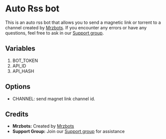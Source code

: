 # Auto Rss bot

This is an auto rss bot that allows you to send a magnetic link or torrent to a channel created by [Mrzbots](https://t.me/Mrz_bots). If you encounter any errors or have any questions, feel free to ask in our [Support group](https://t.me/Mrz_bots).

## Variables

1. BOT_TOKEN
2. API_ID
3. API_HASH

## Options

- CHANNEL: send magnet link channel id.

## Credits

- **Mrzbots:** Created by [Mrzbots](https://t.me/Mrz_bots)
- **Support Group:** Join our [Support group](https://t.me/Mrz_bots) for assistance
